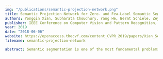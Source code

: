 ```yaml
---
img: "/publications/semantic-projection-network.png"
title: Semantic Projection Network for Zero- and Few-Label Semantic Segmentation
authors: Yongqin Xian, Subharata Choudhury, Yang He, Bernt Schiele, Zeynep Akata
publisher: IEEE Conference on Computer Vision and Pattern Recognition, CVPR
year: 2019
date: "2018-06-06"
website: https://openaccess.thecvf.com/content_CVPR_2019/papers/Xian_Semantic_Projection_Network_for_Zero-_and_Few-Label_Semantic_Segmentation_CVPR_2019_paper.pdf
filename: semantic-projection-network

abstract: Semantic segmentation is one of the most fundamental problems in computer vision. As pixel-level labelling in this context is particularly expensive, there have been several attempts to reduce the annotation effort, e.g. by learning from image level labels and bounding box annotations. In this paper we take this one step further and propose zero- and few-label learning for semantic segmentation as a new task and propose a benchmark on the challenging COCO- Stuff and PASCAL VOC12 datasets. In the task of zero- label semantic image segmentation no labeled sample of that class was present during training whereas in few-label semantic segmentation only a few labeled samples were present. Solving this task requires transferring the knowl- edge from previously seen classes to novel classes. Our proposed semantic projection network (SPNet) achieves this by incorporating class-level semantic information into any network designed for semantic segmentation, and is trained in an end-to-end manner. Our model is effective in segment- ing novel classes, i.e. alleviating expensive dense annota- tions, but also in adapting to novel classes without forget- ting its prior knowledge, i.e. generalized zero- and few- label semantic segmentation.
---
```


